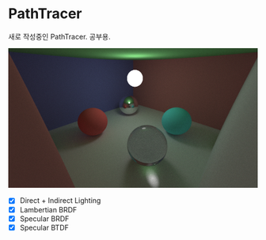 # PathTracer
새로 작성중인 PathTracer. 공부용.

![Main](./images/main5.png)


- [x] Direct + Indirect Lighting
- [x] Lambertian BRDF
- [x] Specular BRDF
- [x] Specular BTDF